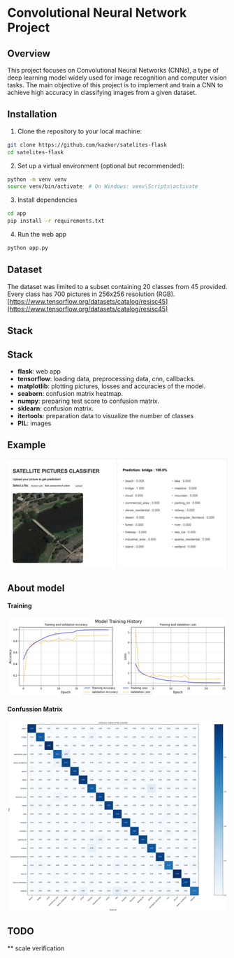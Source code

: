 # Convolutional Neural Network Project

## Overview

This project focuses on Convolutional Neural Networks (CNNs), a type of deep learning model widely used for image recognition and computer vision tasks. The main objective of this project is to implement and train a CNN to achieve high accuracy in classifying images from a given dataset.

## Installation

1. Clone the repository to your local machine:

```bash
git clone https://github.com/kazkor/satelites-flask
cd satelites-flask
```

2. Set up a virtual environment (optional but recommended):

```bash
python -m venv venv
source venv/bin/activate  # On Windows: venv\Scripts\activate
```

3. Install dependencies

```bash
cd app
pip install -r requirements.txt
```

4. Run the web app

```bash
python app.py
```

## Dataset

The dataset was limited to a subset containing 20 classes from 45 provided. Every class has 700 pictures in 256x256 resolution (RGB). [https://www.tensorflow.org/datasets/catalog/resisc45](https://www.tensorflow.org/datasets/catalog/resisc45)

## Stack

## Stack

- **flask**: web app
- **tensorflow**: loading data, preprocessing data, cnn, callbacks.
- **matplotlib**: plotting pictures, losses and accuracies of the model.
- **seaborn**: confusion matrix heatmap.
- **numpy**: preparing test score to confusion matrix.
- **sklearn**: confusion matrix.
- **itertools**: preparation data to visualize the number of classes
- **PIL**: images


## Example

![](app/static/main_page.png)


## About model

#### Training
![](app/static/training_process.png)

#### Confussion Matrix
![](app/static/con_matrix.png)

## TODO

** scale verification